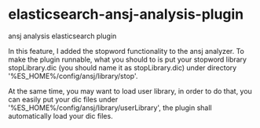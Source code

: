elasticsearch-ansj-analysis-plugin
==================================

ansj analysis elasticsearch plugin

In this feature, I added the stopword functionality to the ansj analyzer. 
To make the plugin runnable, what you should to is put your stopword library
stopLibrary.dic (you should name it as stopLibrary.dic) under directory 
'%ES_HOME%/config/ansj/library/stop'.

At the same time, you may want to load user library, in order to do that, you 
can easily put your dic files under '%ES_HOME%/config/ansj/library/userLibrary',
the plugin shall automatically load your dic files.
